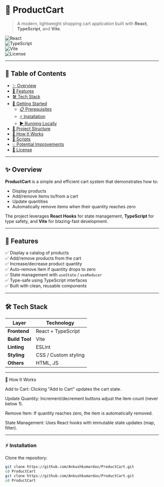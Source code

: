 # 🛒 ProductCart

> A modern, lightweight shopping cart application built with **React**, **TypeScript**, and **Vite**.

![React](https://img.shields.io/badge/React-18-blue?logo=react)  
![TypeScript](https://img.shields.io/badge/TypeScript-5-blue?logo=typescript)  
![Vite](https://img.shields.io/badge/Vite-4-646CFF?logo=vite)  
![License](https://img.shields.io/badge/License-MIT-green)

---

## 📑 Table of Contents

- [✨ Overview](#-overview)
- [🎯 Features](#-features)
- [🛠️ Tech Stack](#️-tech-stack)
- [🚀 Getting Started](#-getting-started)
  - [📋 Prerequisites](#-prerequisites)
  - [⚡ Installation](#-installation)
  - [▶ Running Locally](#-running-locally)
- [📂 Project Structure](#-project-structure)
- [🔎 How It Works](#-how-it-works)
- [📜 Scripts](#-scripts)
- [💡 Potential Improvements](#-potential-improvements)
- [📄 License](#-license)

---

## ✨ Overview

**ProductCart** is a simple and efficient cart system that demonstrates how to:

- Display products
- Add/remove items to/from a cart
- Update quantities
- Automatically remove items when their quantity reaches zero

The project leverages **React Hooks** for state management, **TypeScript** for type safety, and **Vite** for blazing-fast development.

---

## 🎯 Features

✅ Display a catalog of products  
✅ Add/remove products from the cart  
✅ Increase/decrease product quantity  
✅ Auto-remove item if quantity drops to zero  
✅ State management with `useState` / `useReducer`  
✅ Type-safe using TypeScript interfaces  
✅ Built with clean, reusable components  

---

## 🛠️ Tech Stack

| Layer           | Technology  |
|-----------------|-------------|
| **Frontend**    | React + TypeScript |
| **Build Tool**  | Vite |
| **Linting**     | ESLint |
| **Styling**     | CSS / Custom styling |
| **Others**      | HTML, JS |

---

🔎 How It Works

Add to Cart: Clicking "Add to Cart" updates the cart state.

Update Quantity: Increment/decrement buttons adjust the item count (never below 1).

Remove Item: If quantity reaches zero, the item is automatically removed.

State Management: Uses React hooks with immutable state updates (map, filter).


------
### ⚡ Installation

Clone the repository:

```bash
git clone https://github.com/Ankushkumardas/ProductCart.git
cd ProductCart
git clone https://github.com/Ankushkumardas/ProductCart.git
cd ProductCart
